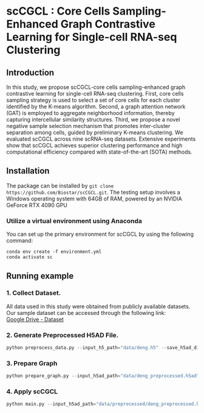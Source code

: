# **scCGCL : Core Cells Sampling-Enhanced Graph Contrastive Learning for Single-cell RNA-seq Clustering**

## Introduction

 In this study, we propose scCGCL-core cells sampling-enhanced graph contrastive learning for single-cell RNA-seq clustering. First, core cells sampling strategy is used to select a set of core cells for each cluster identified by the K-means algorithm. Second, a graph attention network (GAT) is employed to aggregate neighborhood information, thereby capturing intercellular similarity structures. Third, we propose a novel negative sample selection mechanism that promotes inter-cluster separation among cells, guided by preliminary K-means clustering. We evaluated scCGCL across nine scRNA-seq datasets. Extensive experiments show that scCGCL achieves superior clustering performance and high computational efficiency compared with state-of-the-art (SOTA) methods.

## Installation

The package can be installed by `git clone https://github.com/Biostar/scCGCL.git`. The testing setup involves a Windows operating system with 64GB of RAM, powered by an NVIDIA GeForce RTX 4090 GPU 

### Utilize a virtual environment using Anaconda

You can set up the primary environment for scCGCL by using the following command:

```
conda env create -f environment.yml
conda activate sc
```

## Running example

### 1. Collect Dataset.

All data used in this study were obtained from publicly available datasets. Our sample dataset can be accessed through the following link:  
[Google Drive - Dataset](https://drive.google.com/drive/folders/1S4AsPQp-h8wQruj60tfbglCUYvinZFVC?usp=drive_link)


### 2. Generate Preprocessed H5AD File.

```python
python preprocess_data.py --input_h5_path="data/deng.h5" --save_h5ad_dir="data" --filter --norm --log --scale --select_hvg
```

### 3. Prepare Graph

```python
python prepare_graph.py --input_h5ad_path="data/deng_preprocessed.h5ad" ----save_graph_path="./graph"
```

### 4. Apply scCGCL

```python
python main.py --input_h5ad_path="data/preprocessed/deng_preprocessed.h5ad" --cluster_num 6 --save_graph_path="./graph/knn_graph.txt"
```



